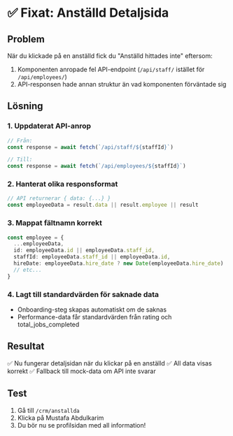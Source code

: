 # ✅ Fixat: Anställd Detaljsida

## Problem
När du klickade på en anställd fick du "Anställd hittades inte" eftersom:
1. Komponenten anropade fel API-endpoint (`/api/staff/` istället för `/api/employees/`)
2. API-responsen hade annan struktur än vad komponenten förväntade sig

## Lösning

### 1. Uppdaterat API-anrop
```typescript
// Från:
const response = await fetch(`/api/staff/${staffId}`)

// Till:
const response = await fetch(`/api/employees/${staffId}`)
```

### 2. Hanterat olika responsformat
```typescript
// API returnerar { data: {...} }
const employeeData = result.data || result.employee || result
```

### 3. Mappat fältnamn korrekt
```typescript
const employee = {
  ...employeeData,
  id: employeeData.id || employeeData.staff_id,
  staffId: employeeData.staff_id || employeeData.id,
  hireDate: employeeData.hire_date ? new Date(employeeData.hire_date) : new Date(),
  // etc...
}
```

### 4. Lagt till standardvärden för saknade data
- Onboarding-steg skapas automatiskt om de saknas
- Performance-data får standardvärden från rating och total_jobs_completed

## Resultat
✅ Nu fungerar detaljsidan när du klickar på en anställd
✅ All data visas korrekt
✅ Fallback till mock-data om API inte svarar

## Test
1. Gå till `/crm/anstallda`
2. Klicka på Mustafa Abdulkarim
3. Du bör nu se profilsidan med all information!